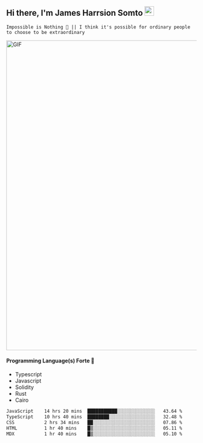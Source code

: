 ## Hi there, I'm James Harrsion Somto <img src="https://media.giphy.com/media/hvRJCLFzcasrR4ia7z/giphy.gif" width="25px">

`Impossible is Nothing 🚀 || I think it's possible for ordinary people to choose to be extraordinary`

 
<img align="center" alt="GIF" src="https://github.com/Gapur/Gapur/blob/master/coding.gif?raw=true" width="818px" height="818px" />


#### Programming Language(s) Forte 🚀
- Typescript
- Javascript
- Solidity
- Rust
- Cairo



<!--START_SECTION:waka-->

```txt
JavaScript    14 hrs 20 mins  ███████████░░░░░░░░░░░░░░   43.64 %
TypeScript    10 hrs 40 mins  ████████░░░░░░░░░░░░░░░░░   32.48 %
CSS           2 hrs 34 mins   ██░░░░░░░░░░░░░░░░░░░░░░░   07.86 %
HTML          1 hr 40 mins    █▒░░░░░░░░░░░░░░░░░░░░░░░   05.11 %
MDX           1 hr 40 mins    █▒░░░░░░░░░░░░░░░░░░░░░░░   05.10 %
```

<!--END_SECTION:waka-->
<br />
<br />
<br />







